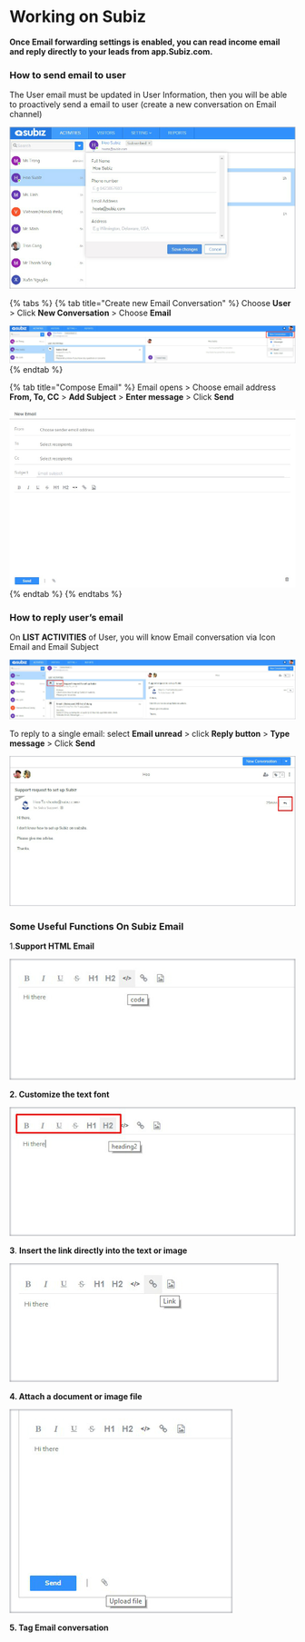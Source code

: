 # Working on Subiz

**Once Email forwarding settings is enabled, you can read income email and reply directly to your leads from app.Subiz.com.**

### How to send email to user

The User email must be updated in User Information, then you will be able to proactively send a email to user \(create a new conversation on Email channel\)

![Update Email](../../.gitbook/assets/17.-email-update%20%282%29.jpg)

{% tabs %}
{% tab title="Create new Email Conversation" %}
Choose **User** &gt; Click **New Conversation** &gt; Choose **Email**

![Create new Email Conversation](../../.gitbook/assets/18.-email-new%20%282%29.jpg)
{% endtab %}

{% tab title="Compose Email" %}
Email opens &gt; Choose email address **From, To, CC** &gt; **Add Subject** &gt; **Enter message** &gt; Click **Send**

![Compose Email](../../.gitbook/assets/19.-email-type.jpg)
{% endtab %}
{% endtabs %}

### **How to reply user’s email**

On **LIST ACTIVITIES** of User, you will know Email conversation via Icon Email and Email Subject  


![Email Notification](../../.gitbook/assets/20.-email-noti%20%281%29.jpg)

To reply to a single email: select **Email unread** &gt; click **Reply button** &gt; **Type message** &gt; Click **Send**  


![Reply Email](../../.gitbook/assets/21.-email-reply%20%281%29.jpg)

### **Some Useful Functions On Subiz Email**

1.**Support HTML Email**

![](../../.gitbook/assets/22.-code.jpg)

   **2. Customize the text font**

![](../../.gitbook/assets/23.-font%20%281%29.jpg)

   **3**. **Insert the link directly into the text or image**

![](../../.gitbook/assets/24.-link.jpg)

   **4. Attach a document or image file**

![](../../.gitbook/assets/25.-upload%20%281%29.jpg)

   **5. Tag Email conversation**

